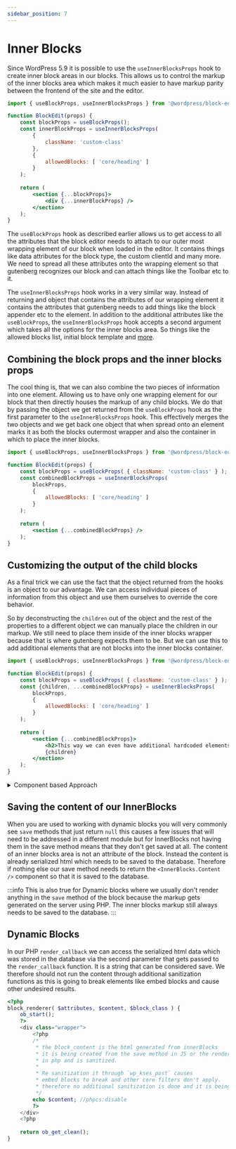 ```yaml
---
sidebar_position: 7
---
```


# Inner Blocks

Since WordPress 5.9 it is possible to use the `useInnerBlocksProps` hook to create inner block areas in our blocks. This allows us to control the markup of the inner blocks area which makes it much easier to have markup parity between the frontend of the site and the editor.

```jsx
import { useBlockProps, useInnerBlocksProps } from '@wordpress/block-editor';

function BlockEdit(props) {
	const blockProps = useBlockProps();
	const innerBlockProps = useInnerBlocksProps(
		{
			className: 'custom-class'
		},
		{
			allowedBlocks: [ 'core/heading' ]
		}
	);
	
	return (
		<section {...blockProps}>
			<div {...innerBlockProps} />
		</section>
	);
}
```

The `useBlockProps` hook as described earlier allows us to get access to all the attributes that the block editor needs to attach to our outer most wrapping element of our block when loaded in the editor. It contains things like data attributes for the block type, the custom clientId and many more. We need to spread all these attributes onto the wrapping element so that gutenberg recognizes our block and can attach things like the Toolbar etc to it.

The `useInnerBlocksProps` hook works in a very similar way. Instead of returning and object that contains the attributes of our wrapping element it contains the attributes that gutenberg needs to add things like the block appender etc to the element. In addition to the additional attributes like the `useBlockProps`, the `useInnerBlocksProps` hook accepts a second argument which takes all the options for the inner blocks area. So things like the allowed blocks list, initial block template and [more](https://github.com/WordPress/gutenberg/tree/trunk/packages/block-editor/src/components/inner-blocks#props).

## Combining the block props and the inner blocks props

The cool thing is, that we can also combine the two pieces of information into one element. Allowing us to have only one wrapping element for our block that then directly houses the markup of any child blocks. We do that by passing the object we get returned from the `useBlockProps` hook as the first parameter to the `useInnerBlocksProps` hook. This effectively merges the two objects and we get back one object that when spread onto an element marks it as both the blocks outermost wrapper and also the container in which to place the inner blocks.

```jsx
import { useBlockProps, useInnerBlocksProps } from '@wordpress/block-editor';

function BlockEdit(props) {
	const blockProps = useBlockProps( { className: 'custom-class' } );
	const combinedBlockProps = useInnerBlocksProps(
		blockProps,
		{
			allowedBlocks: [ 'core/heading' ]
		}
	);
	
	return (
		<section {...combinedBlockProps} />
	);
}
```

## Customizing the output of the child blocks

As a final trick we can use the fact that the object returned from the hooks is an object to our advantage. We can access individual pieces of information from this object and use them ourselves to override the core behavior.

So by deconstructing the `children` out of the object and the rest of the properties to a different object we can manually place the children in our markup. We still need to place them inside of the inner blocks wrapper because that is where gutenberg expects them to be. But we can use this to add additional elements that are not blocks into the inner blocks container.

```jsx
import { useBlockProps, useInnerBlocksProps } from '@wordpress/block-editor';

function BlockEdit(props) {
	const blockProps = useBlockProps( { className: 'custom-class' } );
	const {children, ...combinedBlockProps} = useInnerBlocksProps(
		blockProps,
		{
			allowedBlocks: [ 'core/heading' ]
		}
	);
	
	return (
		<section {...combinedBlockProps}>
			<h2>This way we can even have additional hardcoded elements at the same level as out inner blocks</h2>>
			{children}
		</section>
	);
}
```

<details>

<summary>Component based Approach</summary>

Before the `useInnerBlocksProps` hook was introduced the only way to work with inner blocks was to import the `InnerBlocks` component from the `@wordpress/block-editor` package.

It accepts all the same arguments as the second parameter of the hook and allows you to place the inner blocks area anywhere inside of your markup.

```jsx title="edit.js"
import { useBlockProps, InnerBlocks } from '@wordpress/block-editor';

function BlockEdit(props) {
	const blockProps = useBlockProps();
	
	return (
		<section {...blockProps}>
			<InnerBlocks
				allowedBlocks={ [ 'core/heading' ] }
			/>
		</section>
	);
}
```

The downside of using the component is that the editor adds two levels of additional div's to the editor markup in order to get the inner blocks to render correctly. This limitation makes it much more difficult to style inner block areas because you cannot _just_ apply the same styling as the frontend but instead need to write custom overrides for the editor.

</details>

## Saving the content of our InnerBlocks

When you are used to working with dynamic blocks you will very commonly see `save` methods that just return `null` this causes a few issues that will need to be addressed in a different module but for InnerBlocks not having them in the save method means that they don't get saved at all.
The content of an inner blocks area is not an attribute of the block. Instead the content is already serialized html which needs to be saved to the database. Therefore if nothing else our save method needs to return the `<InnerBlocks.Content />` component so that it is saved to the database.

:::info
This is also true for Dynamic blocks where we usually don't render anything in the `save` method of the block because the markup gets generated on the server using PHP. The inner blocks markup still always needs to be saved to the database.
:::

## Dynamic Blocks

In our PHP `render_callback` we can access the serialized html data which was stored in the database via the second parameter that gets passed to the `render_callback` function. It is a string that can be considered save. We therefore should not run the content through additional sanitization functions as this is going to break elements like embed blocks and cause other undesired results.

```php
<?php 
block_renderer( $attributes, $content, $block_class ) {
	ob_start();
	?>
	<div class="wrapper">
		<?php
		/*
		 * the block_content is the html generated from innerBlocks
		 * it is being created from the save method in JS or the render_callback
		 * in php and is sanitized.
		 *
		 * Re sanitization it through `wp_kses_post` causes
		 * embed blocks to break and other core filters don't apply.
		 * therefore no additional sanitization is done and it is being output as is
		 */
		echo $content; //phpcs:disable
		?>
	</div>
	<?php 
		
	return ob_get_clean();
}
```
